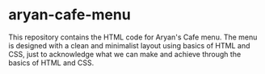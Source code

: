 # aryan-cafe-menu
This repository contains the HTML code for Aryan's Cafe menu. The menu is designed with a clean and minimalist layout using basics of HTML and CSS, just to acknowledge what we can make and achieve through the basics of HTML and CSS.
